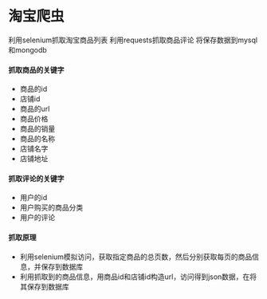 # 淘宝爬虫
 利用selenium抓取淘宝商品列表
 利用requests抓取商品评论
 将保存数据到mysql和mongodb


#### 抓取商品的关键字
* 商品的id
* 店铺id
* 商品的url
* 商品价格
* 商品的销量
* 商品的名称
* 店铺名字
* 店铺地址


#### 抓取评论的关键字
* 用户的id
* 用户购买的商品分类
* 用户的评论


#### 抓取原理
* 利用selenium模拟访问，获取指定商品的总页数，然后分别获取每页的商品信息，并保存到数据库
* 利用抓取到的商品信息，用商品id和店铺id构造url，访问得到json数据，在将其保存到数据库


